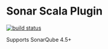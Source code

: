 Sonar Scala Plugin
===========
[![build status](https://travis-ci.org/arthepsy/sonar-scala.svg?branch=sonar4x)](https://travis-ci.org/arthepsy/sonar-scala/)

Supports SonarQube 4.5+
